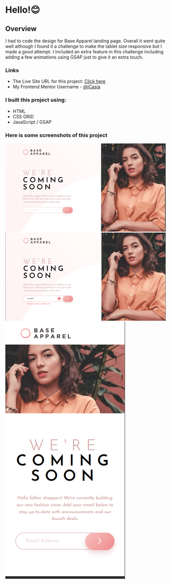 # Hello!😊

## Overview

I had to code the design for Base Apparel landing page. Overall it went quite well although I found it a challenge to make the tablet size responsive but I made a good attempt. I included an extra feature in this challenge including adding a few animations using GSAP just to give it an extra touch.

### Links

- The Live Site URL for this project: [Click here](https://jcasia.github.io/Base-Apparel-Landing-Page/)
- My Frontend Mentor Username - [@jCasia](https://www.frontendmentor.io/profile/jCasia)

### I built this project using:

- HTML
- CSS GRID
- JavaScript / GSAP

### Here is some screenshots of this project

![](./images/apparel1.png)
![](./images/apparel2.png)
![](./images/apparel3.png)
